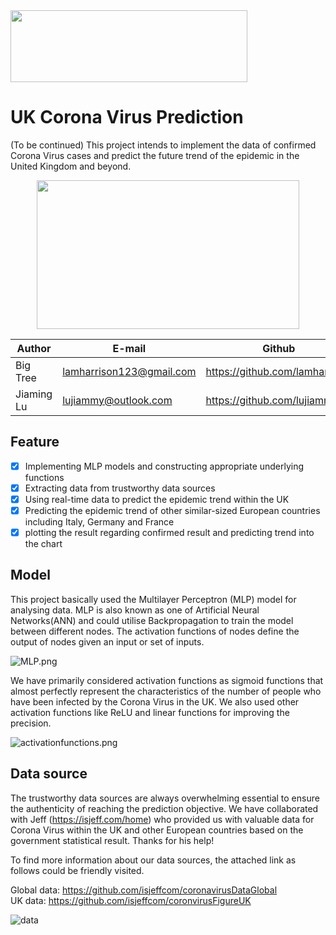 <div align=left><img width="379" height="114.9" src="https://i.ibb.co/fkQvQfM/logo-prediction.png"/></div>

UK Corona Virus Prediction
===========================
(To be continued) This project intends to implement the data of confirmed Corona Virus cases and predict the future trend of the epidemic in the United Kingdom and beyond.

<div align=center><img width="420" height="238" src="https://cdn.cnn.com/cnnnext/dam/assets/200130165125-corona-virus-cdc-image-super-tease.jpg"/></div>

|Author|E-mail|Github
|----|---|---
|Big Tree|lamharrison123@gmail.com|https://github.com/lamharrison
|Jiaming Lu|lujiammy@outlook.com|https://github.com/lujiammy

## Feature
- [x] Implementing MLP models and constructing appropriate underlying functions
- [x] Extracting data from trustworthy data sources
- [x] Using real-time data to predict the epidemic trend within the UK
- [x] Predicting the epidemic trend of other similar-sized European countries including Italy, Germany and France
- [x] plotting the result regarding confirmed result and predicting trend into the chart

## Model
This project basically used the Multilayer Perceptron (MLP) model for analysing data. MLP is also known as one of Artificial Neural Networks(ANN) and could utilise Backpropagation to train the model between different nodes. The activation functions of nodes define the output of nodes given an input or set of inputs.

![MLP.png](https://miro.medium.com/max/3446/1*-IPQlOd46dlsutIbUq1Zcw.png)

We have primarily considered activation functions as sigmoid functions that almost perfectly represent the characteristics of the number of people who have been infected by the Corona Virus in the UK. We also used other activation functions like ReLU and linear functions for improving the precision.

![activationfunctions.png](https://miro.medium.com/max/1452/1*XxxiA0jJvPrHEJHD4z893g.png)

## Data source
The trustworthy data sources are always overwhelming essential to ensure the authenticity of reaching the prediction objective. We have collaborated with Jeff (https://isjeff.com/home) who provided us with valuable data for Corona Virus within the UK and other European countries based on the government statistical result. Thanks for his help!

 To find more information about our data sources, the attached link as follows could be friendly visited. 

Global data: https://github.com/isjeffcom/coronavirusDataGlobal    
UK data: https://github.com/isjeffcom/coronvirusFigureUK

![data](https://github.com/lamharrison/coronavirus-machine-learning/blob/master/img/london%20visual.png)
